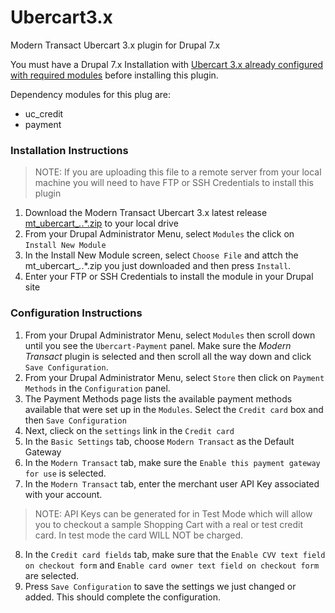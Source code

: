 # Ubercart3.x
Modern Transact Ubercart 3.x plugin for Drupal 7.x

You must have a Drupal 7.x Installation with [Ubercart 3.x already configured with required modules](https://www.drupal.org/project/ubercart) before installing this plugin.

Dependency modules for this plug are:
* uc_credit
* payment

### Installation Instructions

> NOTE:  If you are uploading this file to a remote server from your local machine you will need to have FTP or SSH Credentials to install this plugin

1.  Download the Modern Transact Ubercart 3.x latest release [mt_ubercart_*.*.*.zip](https://github.com/moderntransact/Opencart-3.x/releases) to your local drive
2.  From your Drupal Administrator Menu, select `Modules` the click on `Install New Module`
3.  In the Install New Module screen, select `Choose File` and attch the mt_ubercart_*.*.*.zip you just downloaded and then press `Install`.
4.  Enter your FTP or SSH Credentials to install the module in your Drupal site

### Configuration Instructions

1.  From your Drupal Administrator Menu, select `Modules` then scroll down until you see the `Ubercart-Payment` panel.  Make sure the *Modern Transact* plugin is selected and then scroll all the way down and click `Save Configuration`.
2.  From your Drupal Administrator Menu, select `Store` then click on `Payment Methods` in the `Configuration` panel.
3.  The Payment Methods page lists the available payment methods available that were set up in the `Modules`.  Select the `Credit card` box and then `Save Configuration`
4.  Next, clieck on the `settings` link in the `Credit card`
5.  In the `Basic Settings` tab, choose `Modern Transact` as the Default Gateway
6.  In the `Modern Transact` tab, make sure the `Enable this payment gateway for use` is selected.
7.  In the `Modern Transact` tab, enter the merchant user API Key associated with your account.
> NOTE:  API Keys can be generated for in Test Mode which will allow you to checkout a sample Shopping Cart with a real or test credit card.  In test mode the card WILL NOT be charged.
8.  In the `Credit card fields` tab, make sure that the `Enable CVV text field on checkout form` and `Enable card owner text field on checkout form` are selected.
9.  Press `Save Configuration` to save the settings we just changed or added.  This should complete the configuration.


